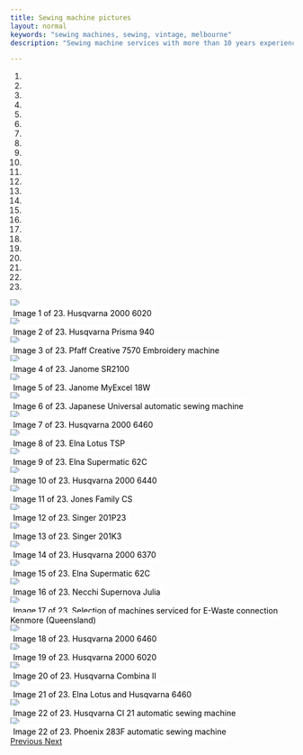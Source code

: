 ```yaml
---
title: Sewing machine pictures
layout: normal
keywords: "sewing machines, sewing, vintage, melbourne"
description: "Sewing machine services with more than 10 years experience based in Melbourne, Australia"

---
```

<div class="container justify-content-center">
<div class="row">
<div class="col-12 mb-1">

<div id="carouselCaptions" class="carousel slide carousel-fade pb-4" data-ride="carousel">
  <ol class="carousel-indicators">

<li class="active" data-target="#carouselCaptions" data-slide-to="1"></li>

<li data-target="#carouselCaptions" data-slide-to="2"></li>

<li data-target="#carouselCaptions" data-slide-to="3"></li>

<li data-target="#carouselCaptions" data-slide-to="4"></li>

<li data-target="#carouselCaptions" data-slide-to="5"></li>

<li data-target="#carouselCaptions" data-slide-to="6"></li>

<li data-target="#carouselCaptions" data-slide-to="7"></li>

<li data-target="#carouselCaptions" data-slide-to="8"></li>

<li data-target="#carouselCaptions" data-slide-to="9"></li>

<li data-target="#carouselCaptions" data-slide-to="10"></li>

<li data-target="#carouselCaptions" data-slide-to="11"></li>

<li data-target="#carouselCaptions" data-slide-to="12"></li>

<li data-target="#carouselCaptions" data-slide-to="13"></li>

<li data-target="#carouselCaptions" data-slide-to="14"></li>

<li data-target="#carouselCaptions" data-slide-to="15"></li>

<li data-target="#carouselCaptions" data-slide-to="16"></li>

<li data-target="#carouselCaptions" data-slide-to="17"></li>

<li data-target="#carouselCaptions" data-slide-to="18"></li>

<li data-target="#carouselCaptions" data-slide-to="19"></li>

<li data-target="#carouselCaptions" data-slide-to="20"></li>

<li data-target="#carouselCaptions" data-slide-to="21"></li>

<li data-target="#carouselCaptions" data-slide-to="22"></li>

<li data-target="#carouselCaptions" data-slide-to="23"></li>

  </ol>
  <div class="carousel-inner">

   <div class="carousel-item active">
   <img style="height:auto;width:auto" src="/mikeandthemechanicals/assets/images/repaired/1.jpg" class="d-block w-100" />
   <div style="bottom:-18px;" class="carousel-caption d-none d-md-block">
   <span style="padding:5px;color:black;background-color:white">Image 1 of 23. Husqvarna 2000 6020</span>
   </div>
   </div>
 
   <div class="carousel-item">
   <img style="height:auto;width:auto" src="/mikeandthemechanicals/assets/images/repaired/2.jpg" class="d-block w-100" />
   <div style="bottom:-18px;" class="carousel-caption d-none d-md-block">
   <span style="padding:5px;color:black;background-color:white">Image 2 of 23. Husqvarna Prisma 940</span>
   </div>
   </div>
 
   <div class="carousel-item">
   <img style="height:auto;width:auto" src="/mikeandthemechanicals/assets/images/repaired/3.jpg" class="d-block w-100" />
   <div style="bottom:-18px;" class="carousel-caption d-none d-md-block">
   <span style="padding:5px;color:black;background-color:white">Image 3 of 23. Pfaff Creative 7570 Embroidery machine</span>
   </div>
   </div>
 
   <div class="carousel-item">
   <img style="height:auto;width:auto" src="/mikeandthemechanicals/assets/images/repaired/4.jpg" class="d-block w-100" />
   <div style="bottom:-18px;" class="carousel-caption d-none d-md-block">
   <span style="padding:5px;color:black;background-color:white">Image 4 of 23. Janome SR2100</span>
   </div>
   </div>
 
   <div class="carousel-item">
   <img style="height:auto;width:auto" src="/mikeandthemechanicals/assets/images/repaired/5.jpg" class="d-block w-100" />
   <div style="bottom:-18px;" class="carousel-caption d-none d-md-block">
       <span style="padding:5px;color:black;background-color:white">Image 5 of 23. Janome MyExcel 18W</span>
   </div>
   </div>
 
   <div class="carousel-item">
   <img style="height:auto;width:auto" src="/mikeandthemechanicals/assets/images/repaired/6.jpg" class="d-block w-100" />
   <div style="bottom:-18px;" class="carousel-caption d-none d-md-block">
   <span style="padding:5px;color:black;background-color:white">Image 6 of 23. Japanese Universal automatic sewing machine</span>
   </div>
   </div>
 
   <div class="carousel-item">
   <img style="height:auto;width:auto" src="/mikeandthemechanicals/assets/images/repaired/7.jpg" class="d-block w-100" />
   <div style="bottom:-18px;" class="carousel-caption d-none d-md-block">
   <span style="padding:5px;color:black;background-color:white">Image 7 of 23. Husqvarna 2000 6460</span>
   </div>
   </div>
 
   <div class="carousel-item">
   <img style="height:auto;width:auto" src="/mikeandthemechanicals/assets/images/repaired/8.jpg" class="d-block w-100" />
   <div style="bottom:-18px;" class="carousel-caption d-none d-md-block">
   <span style="padding:5px;color:black;background-color:white">Image 8 of 23. Elna Lotus TSP</span>
   </div>
   </div>
 
   <div class="carousel-item">
   <img style="height:auto;width:auto" src="/mikeandthemechanicals/assets/images/repaired/9.jpg" class="d-block w-100" />
   <div style="bottom:-18px;" class="carousel-caption d-none d-md-block">
   <span style="padding:5px;color:black;background-color:white">Image 9 of 23. Elna Supermatic 62C</span>
   </div>
   </div>
 
   <div class="carousel-item">
   <img style="height:auto;width:auto" src="/mikeandthemechanicals/assets/images/repaired/10.jpg" class="d-block w-100" />
   <div style="bottom:-18px;" class="carousel-caption d-none d-md-block">
   <span style="padding:5px;color:black;background-color:white">Image 10 of 23. Husqvarna 2000 6440</span>
   </div>
   </div>
 
   <div class="carousel-item">
   <img style="height:auto;width:auto" src="/mikeandthemechanicals/assets/images/repaired/11.jpg" class="d-block w-100" />
   <div style="bottom:-18px;" class="carousel-caption d-none d-md-block">
   <span style="padding:5px;color:black;background-color:white">Image 11 of 23. Jones Family CS</span>
   </div>
   </div>
 
   <div class="carousel-item">
   <img style="height:auto;width:auto" src="/mikeandthemechanicals/assets/images/repaired/12.jpg" class="d-block w-100" />
   <div style="bottom:-18px;" class="carousel-caption d-none d-md-block">
   <span style="padding:5px;color:black;background-color:white">Image 12 of 23. Singer 201P23</span>
   </div>
   </div>
 
   <div class="carousel-item">
   <img style="height:auto;width:auto" src="/mikeandthemechanicals/assets/images/repaired/13.jpg" class="d-block w-100" />
   <div style="bottom:-18px;" class="carousel-caption d-none d-md-block">
   <span style="padding:5px;color:black;background-color:white">Image 13 of 23. Singer 201K3</span>
   </div>
   </div>
 
   <div class="carousel-item">
   <img style="height:auto;width:auto" src="/mikeandthemechanicals/assets/images/repaired/14.jpg" class="d-block w-100" />
   <div style="bottom:-18px;" class="carousel-caption d-none d-md-block">
   <span style="padding:5px;color:black;background-color:white">Image 14 of 23. Husqvarna 2000 6370</span>
   </div>
   </div>
 
   <div class="carousel-item">
   <img style="height:auto;width:auto" src="/mikeandthemechanicals/assets/images/repaired/15.jpg" class="d-block w-100" />
   <div style="bottom:-18px;" class="carousel-caption d-none d-md-block">
   <span style="padding:5px;color:black;background-color:white">Image 15 of 23. Elna Supermatic 62C</span>
   </div>
   </div>
 
   <div class="carousel-item">
   <img style="height:auto;width:auto" src="/mikeandthemechanicals/assets/images/repaired/17.jpg" class="d-block w-100" />
   <div style="bottom:-18px;" class="carousel-caption d-none d-md-block">
   <span style="padding:5px;color:black;background-color:white">Image 16 of 23. Necchi Supernova Julia</span>
   </div>
   </div>
 
   <div class="carousel-item">
   <img style="height:auto;width:auto" src="/mikeandthemechanicals/assets/images/repaired/18.jpg" class="d-block w-100" />
   <div style="bottom:-18px;" class="carousel-caption d-none d-md-block">
   <span style="padding:5px;color:black;background-color:white">Image 17 of 23. Selection of machines serviced for E-Waste connection Kenmore (Queensland)</span>
   </div>
   </div>
 
   <div class="carousel-item">
   <img style="height:auto;width:auto" src="/mikeandthemechanicals/assets/images/repaired/19.jpg" class="d-block w-100" />
   <div style="bottom:-18px;" class="carousel-caption d-none d-md-block">
   <span style="padding:5px;color:black;background-color:white">Image 18 of 23. Husqvarna 2000 6460</span>
   </div>
   </div>
 
   <div class="carousel-item">
   <div class="carousel-item">
   <img style="height:auto;width:auto" src="/mikeandthemechanicals/assets/images/repaired/20.jpg" class="d-block w-100" />
   <div style="bottom:-18px;" class="carousel-caption d-none d-md-block">
   <span style="padding:5px;color:black;background-color:white">Image 19 of 23. Husqvarna 2000 6020</span>
   </div>
   </div>
 
   <div class="carousel-item">
   <img style="height:auto;width:auto" src="/mikeandthemechanicals/assets/images/repaired/21.jpg" class="d-block w-100" />
   <div style="bottom:-18px;" class="carousel-caption d-none d-md-block">
   <span style="padding:5px;color:black;background-color:white">Image 20 of 23. Husqvarna Combina II</span>
   </div>
   </div>
 
   <div class="carousel-item">
   <img style="height:auto;width:auto" src="/mikeandthemechanicals/assets/images/repaired/22.jpg" class="d-block w-100" />
   <div style="bottom:-18px;" class="carousel-caption d-none d-md-block">
   <span style="padding:5px;color:black;background-color:white">Image 21 of 23. Elna Lotus and Husqvarna 6460</span>
   </div>
   </div>
 
   <div class="carousel-item">
   <img style="height:auto;width:auto" src="/mikeandthemechanicals/assets/images/repaired/23.jpg" class="d-block w-100" />
   <div style="bottom:-18px;" class="carousel-caption d-none d-md-block">
   <span style="padding:5px;color:black;background-color:white">Image 22 of 23. Husqvarna CI 21 automatic sewing machine</span>
   </div>
   </div>
 
   <div class="carousel-item">
   <img style="height:auto;width:auto" src="/mikeandthemechanicals/assets/images/repaired/24.jpg" class="d-block w-100" />
   <div style="bottom:-18px;" class="carousel-caption d-none d-md-block">
   <span style="padding:5px;color:black;background-color:white">Image 22 of 23. Phoenix 283F automatic sewing machine</span>
   </div>
   </div>
 
  </div>
  <a class="carousel-control-prev" href="#carouselCaptions" role="button" data-slide="prev">
    <span class="carousel-control-prev-icon" aria-hidden="true"></span>
    <span class="sr-only">Previous</span>
  </a>
  <a class="carousel-control-next" href="#carouselCaptions" role="button" data-slide="next">
    <span class="carousel-control-next-icon" aria-hidden="true"></span>
    <span class="sr-only">Next</span>
  </a>
</div><!-- end carousel -->
</div>


</div><!-- end col -->
</div><!-- end row -->
</div><!-- end container -->

